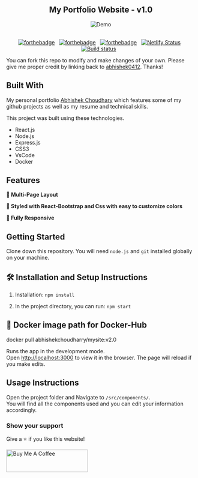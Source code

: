 <h2 align="center">
  My Portfolio Website - v1.0<br/>
</h2>
<div align="center">
  <img alt="Demo" src="./Images/readme.png" />
</div>

<br/>

<center>

[![forthebadge](https://forthebadge.com/images/badges/built-with-love.svg)](https://forthebadge.com) &nbsp;
[![forthebadge](https://forthebadge.com/images/badges/made-with-javascript.svg)](https://forthebadge.com) &nbsp;
[![forthebadge](https://forthebadge.com/images/badges/open-source.svg)](https://forthebadge.com) &nbsp;
[![Netlify Status](https://api.netlify.com/api/v1/badges/5b8e0081-13a0-4d40-b596-bf7ffd709244/deploy-status)](https://app.netlify.com/sites/incomparable-gaufre-c2f7f5/deploys) &nbsp;
[![Build status](https://dev.azure.com/abhishekchoudharry/myReactSite/_apis/build/status/myReactSite-Docker%20container-CI)](https://dev.azure.com/abhishekchoudharry/myReactSite/_build/latest?definitionId=32) &nbsp;
<img src="https://komarev.com/ghpvc/?username=abhishek0412&style=flat-square&color=blue" alt=""/>
 <!-- TODO: To update these details as per my website -->
<!-- ![GitHub Repo stars](https://img.shields.io/github/stars/abhishek0412/Portfolio?color=red&logo=github&style=for-the-badge) &nbsp;
![GitHub forks](https://img.shields.io/github/forks/abhishek0412/Portfolio?color=red&logo=github&style=for-the-badge) -->

</center>

You can fork this repo to modify and make changes of your own. Please give me proper credit by linking back to [abhishek0412](https://github.com/abhishek0412/Portfolio). Thanks!

## Built With

My personal portfolio <a href="https://github.com/abhishek0412/Portfolio" target="_blank">Abhishek Choudhary</a> which features some of my github projects as well as my resume and technical skills.<br/>

This project was built using these technologies.

- React.js
- Node.js
- Express.js
- CSS3
- VsCode
- Docker

## Features

**📖 Multi-Page Layout**

**🎨 Styled with React-Bootstrap and Css with easy to customize colors**

**📱 Fully Responsive**

## Getting Started

Clone down this repository. You will need `node.js` and `git` installed globally on your machine.

## 🛠 Installation and Setup Instructions

1. Installation: `npm install`

2. In the project directory, you can run: `npm start`

## 🐳 Docker image path for Docker-Hub

docker pull abhishekchoudharry/mysite:v2.0

Runs the app in the development mode.\
Open [http://localhost:3000](http://localhost:3000) to view it in the browser.
The page will reload if you make edits.

## Usage Instructions

Open the project folder and Navigate to `/src/components/`. <br/>
You will find all the components used and you can edit your information accordingly.

### Show your support

Give a ⭐ if you like this website!

<a href="https://www.buymeacoffee.com/abshekchoudhary" target="_blank"><img src="https://cdn.buymeacoffee.com/buttons/v2/default-violet.png" alt="Buy Me A Coffee" height= "60px" width= "217px" ></a>
